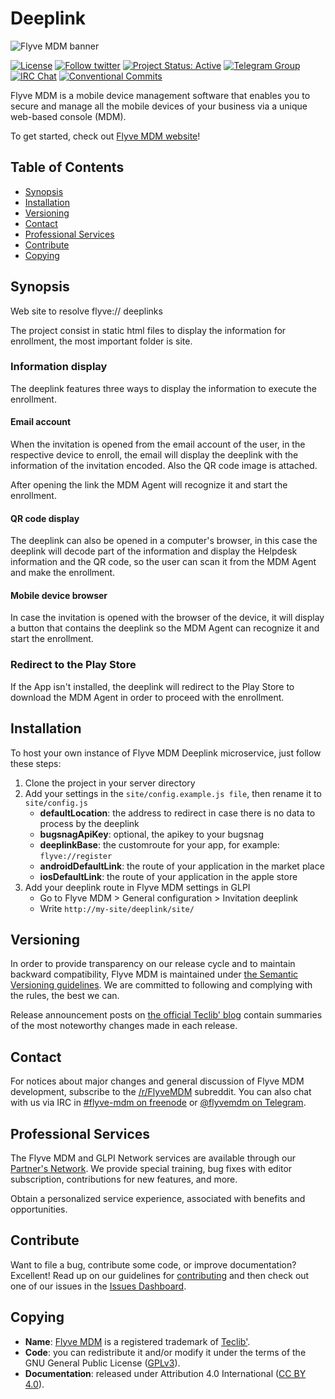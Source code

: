 # Deeplink

![Flyve MDM banner](https://user-images.githubusercontent.com/663460/26935464-54267e9c-4c6c-11e7-86df-8cfa6658133e.png)

[![License](https://img.shields.io/github/license/flyve-mdm/deeplink.svg?&label=License)](https://github.com/flyve-mdm/deeplink/blob/develop/LICENSE.md)
[![Follow twitter](https://img.shields.io/twitter/follow/FlyveMDM.svg?style=social&label=Twitter&style=flat-square)](https://twitter.com/FlyveMDM)
[![Project Status: Active](http://www.repostatus.org/badges/latest/active.svg)](http://www.repostatus.org/#active)
[![Telegram Group](https://img.shields.io/badge/Telegram-Group-blue.svg)](https://t.me/flyvemdm)
[![IRC Chat](https://img.shields.io/badge/IRC-%23flyvemdm-green.svg)](http://webchat.freenode.net/?channels=flyve-mdm)
[![Conventional Commits](https://img.shields.io/badge/Conventional%20Commits-1.0.0-yellow.svg)](https://conventionalcommits.org)

Flyve MDM is a mobile device management software that enables you to secure and manage all the mobile devices of your business via a unique web-based console (MDM).

To get started, check out [Flyve MDM website](https://flyve-mdm.com/)!

## Table of Contents

* [Synopsis](#synopsis)
* [Installation](#installation)
* [Versioning](#versioning)
* [Contact](#contact)
* [Professional Services](#professional-services)
* [Contribute](#contribute)
* [Copying](#copying)

## Synopsis

Web site to resolve flyve:// deeplinks

The project consist in static html files to display the information for enrollment, the most important folder is site.

### Information display

The deeplink features three ways to display the information to execute the enrollment.

#### Email account

When the invitation is opened from the email account of the user, in the respective device to enroll, the email will display the deeplink with the information of the invitation encoded. Also the QR code image is attached.

After opening the link the MDM Agent will recognize it and start the enrollment.

#### QR code display

The deeplink can also be opened in a computer's browser, in this case the deeplink will decode part of the information and display the Helpdesk information and the QR code, so the user can scan it from the MDM Agent and make the enrollment.

#### Mobile device browser

In case the invitation is opened with the browser of the device, it will display a button that contains the deeplink so the MDM Agent can recognize it and start the enrollment.

### Redirect to the Play Store

If the App isn't installed, the deeplink will redirect to the Play Store to download the MDM Agent in order to proceed with the enrollment.

## Installation

To host your own instance of Flyve MDM Deeplink microservice, just follow these steps:

1. Clone the project in your server directory
2. Add your settings in the ```site/config.example.js file```, then rename it to ```site/config.js```
    * **defaultLocation**: the address to redirect in case there is no data to process by the deeplink
    * **bugsnagApiKey**: optional, the apikey to your bugsnag
    * **deeplinkBase**: the customroute for your app, for example: ```flyve://register```
    * **androidDefaultLink**: the route of your application in the market place
    * **iosDefaultLink**: the route of your application in the apple store
3. Add your deeplink route in Flyve MDM settings in GLPI
    * Go to Flyve MDM > General configuration > Invitation deeplink
    * Write ```http://my-site/deeplink/site/```

## Versioning

In order to provide transparency on our release cycle and to maintain backward compatibility, Flyve MDM is maintained under [the Semantic Versioning guidelines](http://semver.org/). We are committed to following and complying with the rules, the best we can.

Release announcement posts on [the official Teclib' blog](http://www.teclib-edition.com/en/communities/blog-posts/) contain summaries of the most noteworthy changes made in each release.

## Contact

For notices about major changes and general discussion of Flyve MDM development, subscribe to the [/r/FlyveMDM](http://www.reddit.com/r/FlyveMDM) subreddit.
You can also chat with us via IRC in [#flyve-mdm on freenode](http://webchat.freenode.net/?channels=flyve-mdm) or [@flyvemdm on Telegram](https://t.me/flyvemdm).

## Professional Services

The Flyve MDM and GLPI Network services are available through our [Partner's Network](http://www.teclib-edition.com/en/partners/). We provide special training, bug fixes with editor subscription, contributions for new features, and more.

Obtain a personalized service experience, associated with benefits and opportunities.

## Contribute

Want to file a bug, contribute some code, or improve documentation? Excellent! Read up on our
guidelines for [contributing](./CONTRIBUTING.md) and then check out one of our issues in the [Issues Dashboard](https://github.com/flyve-mdm/deeplink/issues).

## Copying

* **Name**: [Flyve MDM](https://flyve-mdm.com/) is a registered trademark of [Teclib'](http://www.teclib-edition.com/en/).
* **Code**: you can redistribute it and/or modify
    it under the terms of the GNU General Public License ([GPLv3](https://www.gnu.org/licenses/gpl-3.0.en.html)).
* **Documentation**: released under Attribution 4.0 International ([CC BY 4.0](https://creativecommons.org/licenses/by/4.0/)).
